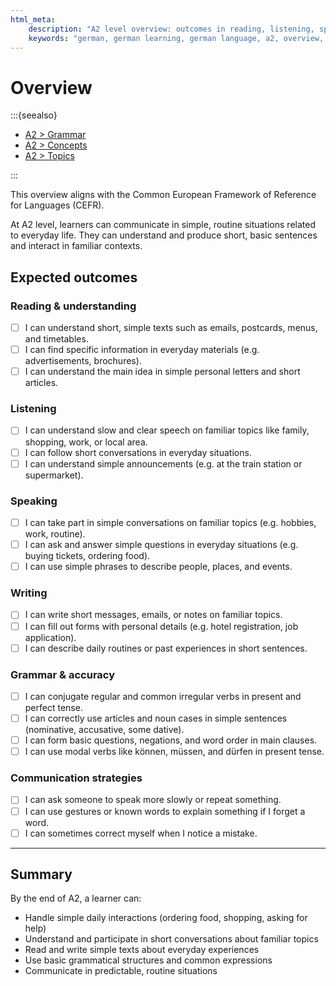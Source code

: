 ```yaml
---
html_meta:
	description: "A2 level overview: outcomes in reading, listening, speaking, writing, grammar, and communication strategies."
	keywords: "german, german learning, german language, a2, overview, outcomes"
---
```


# Overview

:::{seealso}

- [A2 > Grammar](/a2/grammar/index.md)
- [A2 > Concepts](/a2/concepts/index.md)
- [A2 > Topics](/a2/topics/index.md)

:::

This overview aligns with the Common European Framework of Reference for Languages (CEFR).

At A2 level, learners can communicate in simple, routine situations related to everyday life. They can understand and produce short, basic sentences and interact in familiar contexts.

## Expected outcomes

### Reading & understanding

- [ ] I can understand short, simple texts such as emails, postcards, menus, and timetables.
- [ ] I can find specific information in everyday materials (e.g. advertisements, brochures).
- [ ] I can understand the main idea in simple personal letters and short articles.

### Listening

- [ ] I can understand slow and clear speech on familiar topics like family, shopping, work, or local area.
- [ ] I can follow short conversations in everyday situations.
- [ ] I can understand simple announcements (e.g. at the train station or supermarket).

### Speaking

- [ ] I can take part in simple conversations on familiar topics (e.g. hobbies, work, routine).
- [ ] I can ask and answer simple questions in everyday situations (e.g. buying tickets, ordering food).
- [ ] I can use simple phrases to describe people, places, and events.

### Writing

- [ ] I can write short messages, emails, or notes on familiar topics.
- [ ] I can fill out forms with personal details (e.g. hotel registration, job application).
- [ ] I can describe daily routines or past experiences in short sentences.

### Grammar & accuracy

- [ ] I can conjugate regular and common irregular verbs in present and perfect tense.
- [ ] I can correctly use articles and noun cases in simple sentences (nominative, accusative, some dative).
- [ ] I can form basic questions, negations, and word order in main clauses.
- [ ] I can use modal verbs like können, müssen, and dürfen in present tense.

### Communication strategies

- [ ] I can ask someone to speak more slowly or repeat something.
- [ ] I can use gestures or known words to explain something if I forget a word.
- [ ] I can sometimes correct myself when I notice a mistake.

---

## Summary

By the end of A2, a learner can:

- Handle simple daily interactions (ordering food, shopping, asking for help)
- Understand and participate in short conversations about familiar topics
- Read and write simple texts about everyday experiences
- Use basic grammatical structures and common expressions
- Communicate in predictable, routine situations
